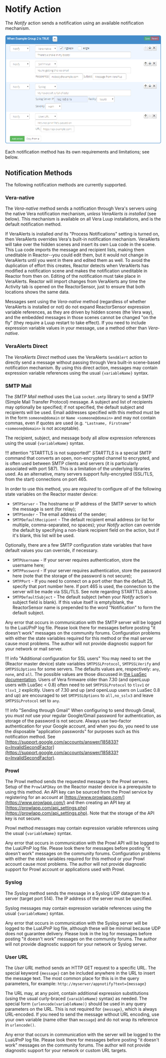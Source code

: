 # Notify Action

The _Notify_ action sends a notification using an available notification mechanism.

![Some Notify actions](images/notify-action.png)

Each notification method has its own requirements and limitations; see below.

## Notification Methods

The following notification methods are currently supported.

### Vera-native

The *Vera-native* method sends a notification through Vera's servers using the native Vera notification mechanism, *unless VeraAlerts is installed* (see below). This mechanism is available on all Vera Luup installations, and is the default notification method.

If VeraAlerts is installed *and* its "Process Notifications" setting is turned on, then VeraAlerts overrides Vera's built-in notification mechanism. VeraAlerts will take over the hidden scenes and insert its own Lua code in the scene. This Lua code imports the message and recipient lists, making them uneditable in Reactor--you could edit them, but it would not change in VeraAlerts until you went in there and edited them as well. To avoid the duplication of effort this creates, Reactor detects when VeraAlerts has modified a notification scene and makes the notification uneditable in Reactor from then on. Editing of the notification must take place in VeraAlerts. Reactor will import changes from VeraAlerts any time the Activity tab is opened on the ReactorSensor, just to ensure that both locations shows the same data.

Messages sent using the *Vera-native* method (regardless of whether VeraAlerts is installed or not) do not expand ReactorSensor expression variable references, as they are driven by hidden scenes (the Vera way), and the embedded messages in those scenes cannot be changed "on the fly" (they require a Luup restart to take effect). If you need to include expression variable values in your message, use a method other than *Vera-native*.

### VeraAlerts Direct

The *VeraAlerts Direct* method uses the VeraAlerts `SendAlert` action to directly send a message without passing through Vera built-in scene-based notification mechanism. By using this direct action, messages may contain expression variable references using the usual `{variableName}` syntax.

### SMTP Mail

The *SMTP Mail* method uses the Lua `socket.smtp` library to send a SMTP (Simple Mail Transfer Protocol) message. A subject and list of recipients may optionally be specified; if not specified, the default subject and recipients will be used. Email addresses specified with this method must be in the form `someone@domain` or `Name <someone@domain>` and may not contain commas, even if quotes are used (e.g. `"Lastname, Firstname" <someone@domain>` is not acceptable).

The recipient, subject, and message body all allow expression references using the usual `{variableName}` syntax.

!!! attention "STARTTLS is not supported!"
    *STARTTLS* is a special SMTP command that converts an open, non-encrypted channel to encrypted, and is often used between SMTP clients and servers (it is particularly associated with port 587). This is a limitation of the underlying libraries used. As an alternative, many servers support fully-encrypted (SSL/TLS, from the start) connections on port 465.

In order to use this method, you are *required* to configure *all* of the following state variables on the Reactor master device:

* `SMTPServer` - The hostname or IP address of the SMTP server to which the message is sent (for relay);
* `SMTPSender` - The email address of the sender;
* `SMTPDefaultRecipient` - The default recipient email address (or list for multiple, comma-separated, no spaces); your *Notify* action can override the default by specifying a non-blank recipient field on the action, but if it's blank, this list will be used.

Optionally, there are a few SMTP configuration state variables that have default values you can override, if necessary.

* `SMTPUsername` - If your server requires authentication, store the username here;
* `SMTPPassword` - If your server requires authentication, store the password here (note that the storage of the password is not secure);
* `SMTPPort` - If you need to connect on a port other than the default 25, specify that port number here. If port 465 is used, the connection to the server will be made via SSL/TLS. See note regarding STARTTLS above.
* `SMTPDefaultSubject` - The default subject (when your *Notify* action's subject field is blank). If this value itself is empty/blank, the ReactorSensor name is prepended to the word "Notification" to form the default subject.

Any error that occurs in communication with the SMTP server will be logged to the LuaUPnP log file. Please look there for messages before posting "it doesn't work" messages on the community forums. Configuration problems with either the state variables required for this method or the mail server cause most problems. The author will not provide diagnostic support for your network or mail server.

!!! info "Additional configuration for SSL users"
    You may need to set the (Reactor master device) state variables `SMTPSSLProtocol`, `SMTPSSLVerify` and `SMTPSSLOptions` for some servers. The defaults values are, respectively: `any`, `none`, and `all`. The possible values are those discussed in [the LuaSec documentation](https://github.com/brunoos/luasec/wiki). Users of Vera firmware older than 7.30 (and openLuup users with LuaSec < 0.8) often need to set `SMTPSSLProtocol` to `tlsv1` or `tlsv1_2` explicitly. Users of 7.30 and up (and openLuup users on LuaSec 0.8 and up) are encouraged to set `SMTPSSLOptions` to `all,no_sslv3` and leave `SMTPSSLProtocol` set to `any`.

!!! info "Sending through Gmail"
    When configuring to send through Gmail, you *must not* use your regular Google/Gmail password for authentication, as storage of the password is not secure. Always use  two-factor authentication for your Google account, and when you do, you need to use the disposable "application passwords" for purposes such as this notification method. See [https://support.google.com/accounts/answer/185833?p=InvalidSecondFactor](https://support.google.com/accounts/answer/185833?p=InvalidSecondFactor).

### Prowl

The Prowl method sends the requested message to the Prowl servers. Setup of the `ProwlAPIKey` on the Reactor master device is a prerequisite to using this method. An API key can be sourced from the Prowl service by registering for an account at [https://www.prowlapp.com/](https://www.prowlapp.com/) and then creating an API key at
[https://prowlapp.com/api_settings.php](https://prowlapp.com/api_settings.php). Note that the storage of the API key is not secure.

Prowl method messages may contain expression variable references using the usual `{variableName}` syntax.

Any error that occurs in communication with the Prowl API will be logged to the LuaUPnP log file. Please look there for messages before posting "it doesn't work" messages on the community forums. Configuration problems with either the state variables required for this method or your Prowl account cause most problems. The author will not provide diagnostic support for Prowl account or applications used with Prowl.

### Syslog

The *Syslog* method sends the message in a Syslog UDP datagram to a server (target port 514). The IP address of the server must be specified.

Syslog messages may contain expression variable references using the usual `{variableName}` syntax.

Any error that occurs in communication with the Syslog server will be logged to the LuaUPnP log file, although these will be minimal because UDP does not guarantee delivery. Please look in the log for messages before posting "it doesn't work" messages on the community forums. The author will not provide diagnostic support for your network or Syslog server.

### User URL

The *User URL* method sends an HTTP GET request to a specific URL. The special keyword `{message}` can be included anywhere in the URL to insert the message text. The most common place for this is in the query parameters, for example: `http://myserver/appnotify?text={message}`

The URL may, at any point, contain additional expression substitutions (using the usual curly-braced `{varaibleName}` syntax) as needed. The special form `{urlencode(variableName)}` should be used in any query parameters on the URL. This is not required for `{message}`, which is always URL-encoded. If you need to send the message without URL encoding, use your own variable (name other than `message`) and do not wrap its reference in `urlencode()`.

Any error that occurs in communication with the server will be logged to the LuaUPnP log file. Please look there for messages before posting "it doesn't work" messages on the community forums. The author will not provide diagnostic support for your network or custom URL targets.
